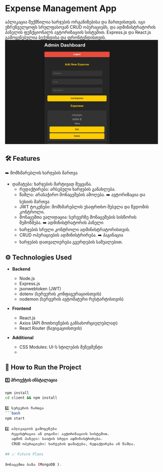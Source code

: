 # Expense Management App

აპლიკაცია შექმნილია ხარჯების ორგანიზებისა და მართვისთვის. იგი უზრუნველყოფს სრულფასოვან CRUD ოპერაციებს, და ადმინისტრატორის პანელის ფუნქციონალს ავტორიზაციის სისტემით. Express.js და React.js გამოყენებულია ბექენდისა და ფრონტენდისთვის.
![My image](screen.jpeg)

## 🛠 Features

➡️ მომხმარებლის ხარჯების მართვა

- დამატება: ხარჯების მარტივად შეყვანა.
  - რედაქტირება: არსებული ხარჯების განახლება.
  - წაშლა: არასაჭირო მონაცემების ამოღება.
    ➡️ ავტორიზაცია და სესიის მართვა
  - JWT ტოკენები: მომხმარებლის უსაფრთხო შესვლა და წვდომის კონტროლი.
  - მონაცემთა ვალიდაცია: სერვერზე მონაცემების სისწორის შემოწმება.
    ➡️ ადმინისტრატორის პანელი
  - ხარჯების სრული კონტროლი ადმინისტრატორისთვის.
  - CRUD ოპერაციების ადმინისტრირება.
    ➡️ პაგინაცია
  - ხარჯების დათვალიერება გვერდების საშუალებით.

## ⚙️ Technologies Used

- **Backend**

  - Node.js
  - Express.js
  - jsonwebtoken (JWT)
  - dotenv (სერვერის კონფიგურაციისთვის)
  - nodemon (სერვერის ავტომატური რესტარტისთვის)

- **Frontend**

  - React.js
  - Axios (API მოთხოვნების განსახორციელებლად)
  - React Router (ნავიგაციისთვის)

- **Additional**
  - CSS Modules: UI-ს სტილების მენეჯმენტი
  -

## 🚀 How to Run the Project

#### 1️⃣ **პროექტის ინსტალაცია**

````bash
npm install
cd client && npm install

2️⃣ სერვერის ჩართვა
```bash
npm start

3️⃣ აპლიკაციის გამოყენება
   რეგისტრაცია ან ლოგინი: ავტორიზაციის სისტემით.
   ადმინ პანელი: საიტის სრული ადმინისტრირება.
   CRUD ოპერაციები: ხარჯების დამატება, რედაქტირება ან წაშლა.

## 📈 Future Plans

მონაცემთა ბაზა (MongoDB ).
````
